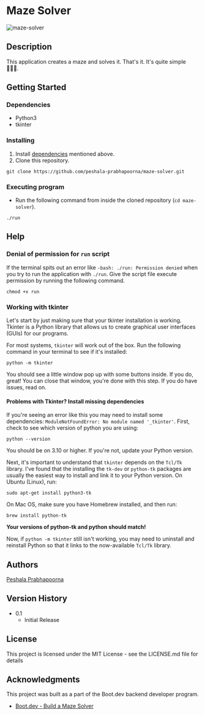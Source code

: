 # Maze Solver

![maze-solver](https://github.com/user-attachments/assets/2b0c27da-e1ca-4c7e-b059-73c2f085c780)

## Description

This application creates a maze and solves it. That's it. It's quite simple 🤷🏻‍♂️.

## Getting Started

### Dependencies

* Python3
* tkinter

### Installing

1. Install [dependencies](#dependencies) mentioned above.
2. Clone this repository.
```
git clone https://github.com/peshala-prabhapoorna/maze-solver.git
```

### Executing program

* Run the following command from inside the cloned repository (`cd maze-solver`).
```
./run
```

## Help

### Denial of permission for `run` script
If the terminal spits out an error like `-bash: ./run: Permission denied` when you try to run the application with `./run`. Give the script file execute permission by running the following command.
```
chmod +x run
```

### Working with tkinter
Let's start by just making sure that your tkinter installation is working. Tkinter is a Python library that allows us to create graphical user interfaces (GUIs) for our programs.

For most systems, `tkinter` will work out of the box. Run the following command in your terminal to see if it's installed:
```
python -m tkinter
```
You should see a little window pop up with some buttons inside. If you do, great! You can close that window, you're done with this step.
If you do have issues, read on.

#### Problems with Tkinter? Install missing dependencies
If you're seeing an error like this you may need to install some dependencies: `ModuleNotFoundError: No module named '_tkinter'`. First, check to see which version of python you are using:
```
python --version
```
You should be on 3.10 or higher. If you're not, update your Python version.

Next, it's important to understand that `tkinter` depends on the `Tcl/Tk` library. I've found that the installing the `tk-dev` or `python-tk` packages are usually the easiest way to install and link it to your Python version. On Ubuntu (Linux), run:
```
sudo apt-get install python3-tk
```
On Mac OS, make sure you have Homebrew installed, and then run:
```
brew install python-tk
```
**Your versions of python-tk and python should match!**

Now, if `python -m tkinter` still isn't working, you may need to uninstall and reinstall Python so that it links to the now-available `Tcl/Tk` library.

## Authors

[Peshala Prabhapoorna](https://www.linkedin.com/in/peshala-prabhapoorna/)

## Version History

* 0.1
    * Initial Release

## License

This project is licensed under the MIT License - see the LICENSE.md file for details

## Acknowledgments

This project was built as a part of the Boot.dev backend developer program.
* [Boot.dev - Build a Maze Solver](https://www.boot.dev/courses/build-maze-solver-python)
